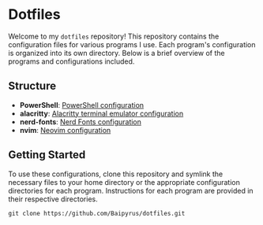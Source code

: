 # Dotfiles

Welcome to my `dotfiles` repository! This repository contains the configuration files
for various programs I use. Each program's configuration is organized into its own
directory. Below is a brief overview of the programs and configurations included.

## Structure

- **PowerShell**: [PowerShell configuration](./PowerShell)
- **alacritty**: [Alacritty terminal emulator configuration](./alacritty)
- **nerd-fonts**: [Nerd Fonts configuration](./nerd-fonts)
- **nvim**: [Neovim configuration](./nvim)

## Getting Started

To use these configurations, clone this repository and symlink the necessary files
to your home directory or the appropriate configuration directories for each program.
Instructions for each program are provided in their respective directories.

```pwsh
git clone https://github.com/Baipyrus/dotfiles.git
```
